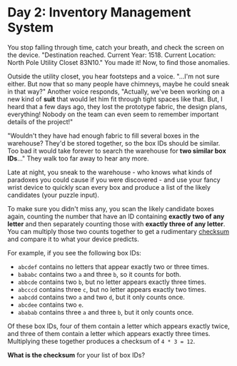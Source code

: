 # Day 2: Inventory Management System
You stop falling through time, catch your breath, and check the screen on the device. "Destination reached. Current 
Year: 1518. Current Location: North Pole Utility Closet 83N10." You made it! Now, to find those anomalies.

Outside the utility closet, you hear footsteps and a voice. "...I'm not sure either. But now that so many people have 
chimneys, maybe he could sneak in that way?" Another voice responds, "Actually, we've been working on a new kind of 
**suit** that would let him fit through tight spaces like that. But, I heard that a few days ago, they lost the 
prototype fabric, the design plans, everything! Nobody on the team can even seem to remember important details of the 
project!"

"Wouldn't they have had enough fabric to fill several boxes in the warehouse? They'd be stored together, so the box IDs 
should be similar. Too bad it would take forever to search the warehouse for **two similar box IDs**..." They walk too 
far away to hear any more.

Late at night, you sneak to the warehouse - who knows what kinds of paradoxes you could cause if you were discovered - 
and use your fancy wrist device to quickly scan every box and produce a list of the likely candidates (your puzzle 
input).

To make sure you didn't miss any, you scan the likely candidate boxes again, counting the number that have an ID 
containing **exactly two of any letter** and then separately counting those with **exactly three of any letter**. You 
can multiply those two counts together to get a rudimentary [checksum](https://en.wikipedia.org/wiki/Checksum) and 
compare it to what your device predicts.

For example, if you see the following box IDs:
* `abcdef` contains no letters that appear exactly two or three times.
* `bababc` contains two `a` and three `b`, so it counts for both.
* `abbcde` contains two `b`, but no letter appears exactly three times.
* `abcccd` contains three `c`, but no letter appears exactly two times.
* `aabcdd` contains two `a` and two `d`, but it only counts once.
* `abcdee` contains two `e`.
* `ababab` contains three `a` and three `b`, but it only counts once.

Of these box IDs, four of them contain a letter which appears exactly twice, and three of them contain a letter which 
appears exactly three times. Multiplying these together produces a checksum of `4 * 3 = 12`.

**What is the checksum** for your list of box IDs?
